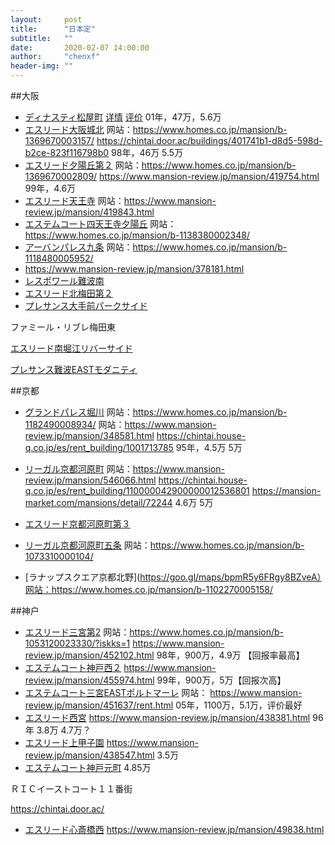 ```yaml
---
layout:     post
title:      "日本定"
subtitle:   ""
date:       2020-02-07 14:00:00
author:     "chenxf"
header-img: ""
---
```


##大阪

* [ディナスティ松屋町](https://goo.gl/maps/eM8LgR4BJuV9vS8f6)  [详情](https://www.mansion-review.jp/mansion/378181.html)   [评价](https://www.mansion-note.com/mansion/1050846 ) 01年，47万，5.6万
* [エスリード大阪城北](https://goo.gl/maps/re2HrDRKAdPD6NtJA)  网站：https://www.homes.co.jp/mansion/b-1369670003157/   <https://chintai.door.ac/buildings/401741b1-d8d5-598d-b2ce-823f116798b0>   98年，46万 5.5万
* [エスリード夕陽丘第２](https://goo.gl/maps/QXEoBPxBsFzP9LAv6)  网站：https://www.homes.co.jp/mansion/b-1369670002809/  https://www.mansion-review.jp/mansion/419754.html 99年，4.6万  
* [エスリード天王寺](https://goo.gl/maps/1qMysKi7yFrNheCo6)  网站：https://www.mansion-review.jp/mansion/419843.html
* [エステムコート四天王寺夕陽丘]()  网站：https://www.homes.co.jp/mansion/b-1138380002348/
* [アーバンパレス九条]()  网站：https://www.homes.co.jp/mansion/b-1118480005952/
* []()  https://www.mansion-review.jp/mansion/378181.html
* [レスポワール難波南]()
* [エスリード北梅田第２]()
* [プレサンス大手前パークサイド]()

ファミール・リブレ梅田東

[エスリード南堀江リバーサイド]()

[プレサンス難波EASTモダニティ]()

##京都

* [グランドパレス堀川](https://goo.gl/maps/RumDmTykwRrPKrb7A)  网站：https://www.homes.co.jp/mansion/b-1182490008934/  网站：https://www.mansion-review.jp/mansion/348581.html  https://chintai.house-q.co.jp/es/rent_building/1001713785  95年，4.5万 5万

* [リーガル京都河原町](https://goo.gl/maps/wHDVY47wVRmCt1Zv7)  网站：https://www.mansion-review.jp/mansion/546066.html   <https://chintai.house-q.co.jp/es/rent_building/110000042900000012536801>   https://mansion-market.com/mansions/detail/72244  4.6万 5万
* [エスリード京都河原町第３](https://goo.gl/maps/wV9SZwi1HzB36e456)

* [リーガル京都河原町五条](https://goo.gl/maps/vpw6bVZpGAwkWkkT6)  网站：https://www.homes.co.jp/mansion/b-1073310000104/
* [ラナップスクエア京都北野](https://goo.gl/maps/bpmR5y6FRgy8BZveA）网站：https://www.homes.co.jp/mansion/b-1102270005158/



##神户

* [エスリード三宮第2](https://goo.gl/maps/8SU6eMstg2p8Rp2y9)  网站：https://www.homes.co.jp/mansion/b-1053120023330/?iskks=1    https://www.mansion-review.jp/mansion/452102.html 98年，900万，4.9万 【回报率最高】
* [エステムコート神戸西２](https://goo.gl/maps/Wu1kdkjTb3sbCt7VA)    https://www.mansion-review.jp/mansion/455974.html 99年，900万，5万【回报次高】
* [エステムコート三宮EASTポルトマーレ](https://goo.gl/maps/T8bdRDExHSFgrKoo6) 网站： https://www.mansion-review.jp/mansion/451637/rent.html 05年，1100万，5.1万，评价最好
* [エスリード西宮](https://goo.gl/maps/rcVm68fBoWvHRKW8A)    https://www.mansion-review.jp/mansion/438381.html  96年 3.8万  4.7万？
* [エスリード上甲子園]()    https://www.mansion-review.jp/mansion/438547.html 3.5万
* [エステムコート神戸元町](https://www.mansion-review.jp/mansion/451921.html)  4.85万



ＲＩＣイーストコート１１番街

https://chintai.door.ac/





* [エスリード心斎橋西](https://goo.gl/maps/QGDfvBWAy7AcL7Yi7)  https://www.mansion-review.jp/mansion/49838.html

[]()

[]()

[]()

[]()

[]()

[]()

[]()

[]()